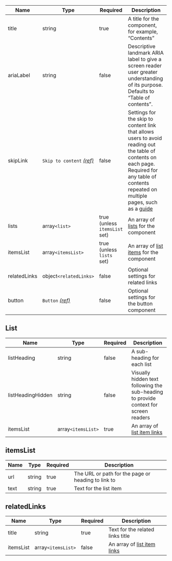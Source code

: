 | Name         | Type                                                     | Required                      | Description                                                                                                                                                                                                        |
| ------------ | -------------------------------------------------------- | ----------------------------- | ------------------------------------------------------------------------------------------------------------------------------------------------------------------------------------------------------------------ |
| title        | string                                                   | true                          | A title for the component, for example, “Contents”                                                                                                                                                                 |
| ariaLabel    | string                                                   | false                         | Descriptive landmark ARIA label to give a screen reader user greater understanding of its purpose. Defaults to “Table of contents”.                                                                                |
| skipLink     | `Skip to content` [_(ref)_](/components/skip-to-content) | false                         | Settings for the skip to content link that allows users to avoid reading out the table of contents on each page. Required for any table of contents repeated on multiple pages, such as a [guide](/patterns/guide) |
| lists        | array`<list>`                                            | true (unless `itemsList` set) | An array of [lists](#lists) for the component                                                                                                                                                                      |
| itemsList    | array`<itemsList>`                                       | true (unless `lists` set)     | An array of [list items](#itemslist) for the component                                                                                                                                                             |
| relatedLinks | object`<relatedLinks>`                                   | false                         | Optional settings for related links                                                                                                                                                                                |
| button       | `Button` [_(ref)_](/components/button)                   | false                         | Optional settings for the button component                                                                                                                                                                         |

## List

| Name              | Type               | Required | Description                                                                          |
| ----------------- | ------------------ | -------- | ------------------------------------------------------------------------------------ |
| listHeading       | string             | false    | A sub-heading for each list                                                          |
| listHeadingHidden | string             | false    | Visually hidden text following the sub-heading to provide context for screen readers |
| itemsList         | array`<itemsList>` | true     | An array of [list item links](#itemslist)                                            |

## itemsList

| Name | Type   | Required | Description                                        |
| ---- | ------ | -------- | -------------------------------------------------- |
| url  | string | true     | The URL or path for the page or heading to link to |
| text | string | true     | Text for the list item                             |

## relatedLinks

| Name      | Type               | Required | Description                               |
| --------- | ------------------ | -------- | ----------------------------------------- |
| title     | string             | true     | Text for the related links title          |
| itemsList | array`<itemsList>` | false    | An array of [list item links](#itemslist) |
